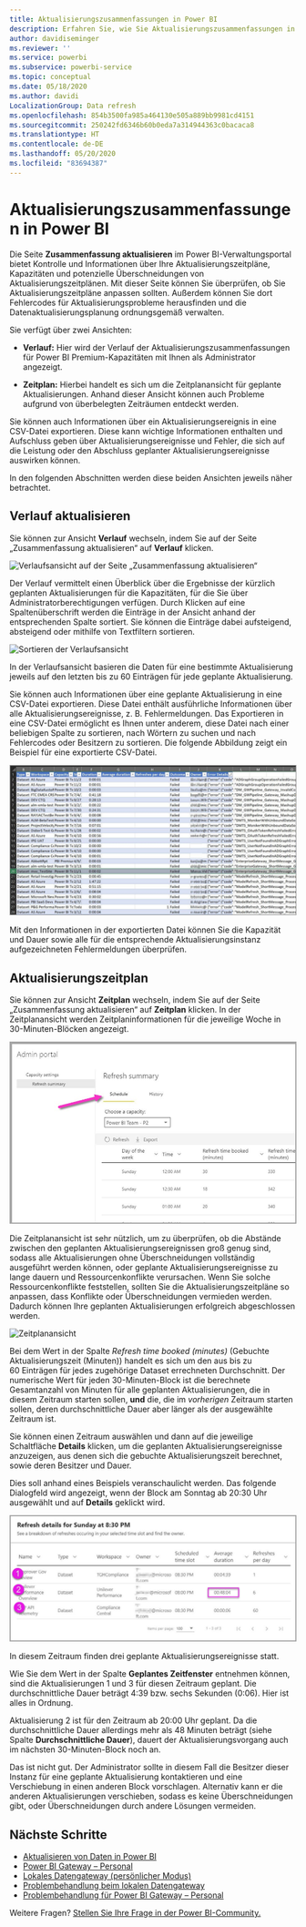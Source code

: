 ```yaml
---
title: Aktualisierungszusammenfassungen in Power BI
description: Erfahren Sie, wie Sie Aktualisierungszusammenfassungen in Power BI verwenden.
author: davidiseminger
ms.reviewer: ''
ms.service: powerbi
ms.subservice: powerbi-service
ms.topic: conceptual
ms.date: 05/18/2020
ms.author: davidi
LocalizationGroup: Data refresh
ms.openlocfilehash: 854b3500fa985a464130e505a889bb9981cd4151
ms.sourcegitcommit: 250242fd6346b60b0eda7a314944363c0bacaca8
ms.translationtype: HT
ms.contentlocale: de-DE
ms.lasthandoff: 05/20/2020
ms.locfileid: "83694387"
---
```

# <a name="refresh-summaries-for-power-bi"></a>Aktualisierungszusammenfassungen in Power BI

Die Seite **Zusammenfassung aktualisieren** im Power BI-Verwaltungsportal bietet Kontrolle und Informationen über Ihre Aktualisierungszeitpläne, Kapazitäten und potenzielle Überschneidungen von Aktualisierungszeitplänen. Mit dieser Seite können Sie überprüfen, ob Sie Aktualisierungszeitpläne anpassen sollten. Außerdem können Sie dort Fehlercodes für Aktualisierungsprobleme herausfinden und die Datenaktualisierungsplanung ordnungsgemäß verwalten. 

Sie verfügt über zwei Ansichten:

* **Verlauf:** Hier wird der Verlauf der Aktualisierungszusammenfassungen für Power BI Premium-Kapazitäten mit Ihnen als Administrator angezeigt.

* **Zeitplan:** Hierbei handelt es sich um die Zeitplanansicht für geplante Aktualisierungen. Anhand dieser Ansicht können auch Probleme aufgrund von überbelegten Zeiträumen entdeckt werden.

Sie können auch Informationen über ein Aktualisierungsereignis in eine CSV-Datei exportieren. Diese kann wichtige Informationen enthalten und Aufschluss geben über Aktualisierungsereignisse und Fehler, die sich auf die Leistung oder den Abschluss geplanter Aktualisierungsereignisse auswirken können.

In den folgenden Abschnitten werden diese beiden Ansichten jeweils näher betrachtet. 

## <a name="refresh-history"></a>Verlauf aktualisieren

Sie können zur Ansicht **Verlauf** wechseln, indem Sie auf der Seite „Zusammenfassung aktualisieren“ auf **Verlauf** klicken.

![Verlaufsansicht auf der Seite „Zusammenfassung aktualisieren“](media/refresh-summaries/refresh-summaries-01a.jpg)

Der Verlauf vermittelt einen Überblick über die Ergebnisse der kürzlich geplanten Aktualisierungen für die Kapazitäten, für die Sie über Administratorberechtigungen verfügen. Durch Klicken auf eine Spaltenüberschrift werden die Einträge in der Ansicht anhand der entsprechenden Spalte sortiert. Sie können die Einträge dabei aufsteigend, absteigend oder mithilfe von Textfiltern sortieren.

![Sortieren der Verlaufsansicht](media/refresh-summaries/refresh-summaries-01b.jpg)

In der Verlaufsansicht basieren die Daten für eine bestimmte Aktualisierung jeweils auf den letzten bis zu 60 Einträgen für jede geplante Aktualisierung.

Sie können auch Informationen über eine geplante Aktualisierung in eine CSV-Datei exportieren. Diese Datei enthält ausführliche Informationen über alle Aktualisierungsereignisse, z. B. Fehlermeldungen. Das Exportieren in eine CSV-Datei ermöglicht es Ihnen unter anderem, diese Datei nach einer beliebigen Spalte zu sortieren, nach Wörtern zu suchen und nach Fehlercodes oder Besitzern zu sortieren. Die folgende Abbildung zeigt ein Beispiel für eine exportierte CSV-Datei. 

![Exportieren von Informationen über eine Aktualisierung](media/refresh-summaries/refresh-summaries-05.jpg)

Mit den Informationen in der exportierten Datei können Sie die Kapazität und Dauer sowie alle für die entsprechende Aktualisierungsinstanz aufgezeichneten Fehlermeldungen überprüfen. 


## <a name="refresh-schedule"></a>Aktualisierungszeitplan

Sie können zur Ansicht **Zeitplan** wechseln, indem Sie auf der Seite „Zusammenfassung aktualisieren“ auf **Zeitplan** klicken. In der Zeitplanansicht werden Zeitplaninformationen für die jeweilige Woche in 30-Minuten-Blöcken angezeigt. 

![Zeitplanansicht](media/refresh-summaries/refresh-summaries-02a.jpg)

Die Zeitplanansicht ist sehr nützlich, um zu überprüfen, ob die Abstände zwischen den geplanten Aktualisierungsereignissen groß genug sind, sodass alle Aktualisierungen ohne Überschneidungen vollständig ausgeführt werden können, oder geplante Aktualisierungsereignisse zu lange dauern und Ressourcenkonflikte verursachen. Wenn Sie solche Ressourcenkonflikte feststellen, sollten Sie die Aktualisierungszeitpläne so anpassen, dass Konflikte oder Überschneidungen vermieden werden. Dadurch können Ihre geplanten Aktualisierungen erfolgreich abgeschlossen werden. 

![Zeitplanansicht](media/refresh-summaries/refresh-summaries-02.jpg)

Bei dem Wert in der Spalte *Refresh time booked (minutes)* (Gebuchte Aktualisierungszeit (Minuten)) handelt es sich um den aus bis zu 60 Einträgen für jedes zugehörige Dataset errechneten Durchschnitt. Der numerische Wert für jeden 30-Minuten-Block ist die berechnete Gesamtanzahl von Minuten für alle geplanten Aktualisierungen, die in diesem Zeitraum starten sollen, **und** die, die im *vorherigen* Zeitraum starten sollen, deren durchschnittliche Dauer aber länger als der ausgewählte Zeitraum ist.

Sie können einen Zeitraum auswählen und dann auf die jeweilige Schaltfläche **Details** klicken, um die geplanten Aktualisierungsereignisse anzuzeigen, aus denen sich die gebuchte Aktualisierungszeit berechnet, sowie deren Besitzer und Dauer.

Dies soll anhand eines Beispiels veranschaulicht werden. Das folgende Dialogfeld wird angezeigt, wenn der Block am Sonntag ab 20:30 Uhr ausgewählt und auf **Details** geklickt wird.

![Zeitplanansicht](media/refresh-summaries/refresh-summaries-04.jpg)

In diesem Zeitraum finden drei geplante Aktualisierungsereignisse statt. 

Wie Sie dem Wert in der Spalte **Geplantes Zeitfenster** entnehmen können, sind die Aktualisierungen 1 und 3 für diesen Zeitraum geplant. Die durchschnittliche Dauer beträgt 4:39 bzw. sechs Sekunden (0:06). Hier ist alles in Ordnung.

Aktualisierung 2 ist für den Zeitraum ab 20:00 Uhr geplant. Da die durchschnittliche Dauer allerdings mehr als 48 Minuten beträgt (siehe Spalte **Durchschnittliche Dauer**), dauert der Aktualisierungsvorgang auch im nächsten 30-Minuten-Block noch an. 

Das ist nicht gut. Der Administrator sollte in diesem Fall die Besitzer dieser Instanz für eine geplante Aktualisierung kontaktieren und eine Verschiebung in einen anderen Block vorschlagen. Alternativ kann er die anderen Aktualisierungen verschieben, sodass es keine Überschneidungen gibt, oder Überschneidungen durch andere Lösungen vermeiden. 


## <a name="next-steps"></a>Nächste Schritte

- [Aktualisieren von Daten in Power BI](refresh-data.md)  
- [Power BI Gateway – Personal](service-gateway-personal-mode.md)  
- [Lokales Datengateway (persönlicher Modus)](service-gateway-onprem.md)  
- [Problembehandlung beim lokalen Datengateway](service-gateway-onprem-tshoot.md)  
- [Problembehandlung für Power BI Gateway – Personal](service-admin-troubleshooting-power-bi-personal-gateway.md)  

Weitere Fragen? [Stellen Sie Ihre Frage in der Power BI-Community.](https://community.powerbi.com/)